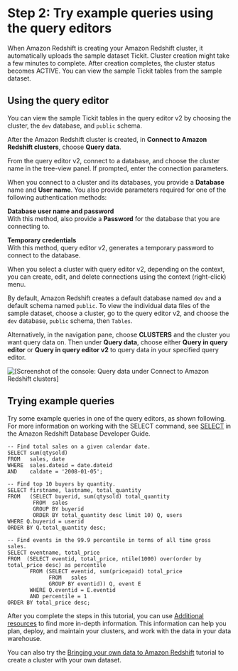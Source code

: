 # Step 2: Try example queries using the query editors<a name="rs-gsg-sample-data-load-query"></a>

When Amazon Redshift is creating your Amazon Redshift cluster, it automatically uploads the sample dataset Tickit\. Cluster creation might take a few minutes to complete\. After creation completes, the cluster status becomes ACTIVE\. You can view the sample Tickit tables from the sample dataset\.

## Using the query editor<a name="rs-gsg-sample-data-load-query-v2"></a>

You can view the sample Tickit tables in the query editor v2 by choosing the cluster, the `dev` database, and `public` schema\.

After the Amazon Redshift cluster is created, in **Connect to Amazon Redshift clusters**, choose **Query data**\. 

From the query editor v2, connect to a database, and choose the cluster name in the tree\-view panel\. If prompted, enter the connection parameters\.

When you connect to a cluster and its databases, you provide a  **Database** name and **User name**\. You also provide parameters required for one of the following authentication methods:

**Database user name and password**  
With this method, also provide a **Password** for the database that you are connecting to\. 

**Temporary credentials**  
With this method, query editor v2, generates a temporary password to connect to the database\. 

When you select a cluster with query editor v2, depending on the context, you can create, edit, and delete connections using the context \(right\-click\) menu\.

By default, Amazon Redshift creates a default database named `dev` and a default schema named `public`\. To view the individual data files of the sample dataset, choose a cluster, go to the query editor v2, and choose the `dev` database, `public` schema, then `Tables`\.

Alternatively, in the navigation pane, choose **CLUSTERS** and the cluster you want query data on\. Then under **Query data**, choose either **Query in query editor** or **Query in query editor v2** to query data in your specified query editor\.

![\[Screenshot of the console: Query data under Connect to Amazon Redshift clusters\]](http://docs.aws.amazon.com/redshift/latest/gsg/images/query-data.png)

## Trying example queries<a name="rs-gsg-sample-data-load-query-sample"></a>

Try some example queries in one of the query editors, as shown following\. For more information on working with the SELECT command, see [SELECT](https://docs.aws.amazon.com/redshift/latest/dg/r_SELECT_synopsis.html) in the Amazon Redshift Database Developer Guide\.

```
-- Find total sales on a given calendar date.
SELECT sum(qtysold) 
FROM   sales, date 
WHERE  sales.dateid = date.dateid 
AND    caldate = '2008-01-05';

-- Find top 10 buyers by quantity.
SELECT firstname, lastname, total_quantity 
FROM   (SELECT buyerid, sum(qtysold) total_quantity
        FROM  sales
        GROUP BY buyerid
        ORDER BY total_quantity desc limit 10) Q, users
WHERE Q.buyerid = userid
ORDER BY Q.total_quantity desc;

-- Find events in the 99.9 percentile in terms of all time gross sales.
SELECT eventname, total_price 
FROM  (SELECT eventid, total_price, ntile(1000) over(order by total_price desc) as percentile 
       FROM (SELECT eventid, sum(pricepaid) total_price
             FROM   sales
             GROUP BY eventid)) Q, event E
       WHERE Q.eventid = E.eventid
       AND percentile = 1
ORDER BY total_price desc;
```

After you complete the steps in this tutorial, you can use [Additional resources](additional-resources.md) to find more in\-depth information\. This information can help you plan, deploy, and maintain your clusters, and work with the data in your data warehouse\. 

You can also try the [Bringing your own data to Amazon Redshift](bring-own-data.md) tutorial to create a cluster with your own dataset\.